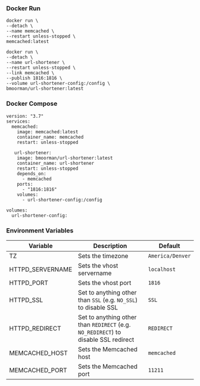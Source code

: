 ### Docker Run
```
docker run \
--detach \
--name memcached \
--restart unless-stopped \
memcached:latest

docker run \
--detach \
--name url-shortener \
--restart unless-stopped \
--link memcached \
--publish 1816:1816 \
--volume url-shortener-config:/config \
bmoorman/url-shortener:latest
```

### Docker Compose
```
version: "3.7"
services:
  memcached:
    image: memcached:latest
    container_name: memcached
    restart: unless-stopped

   url-shortener:
    image: bmoorman/url-shortener:latest
    container_name: url-shortener
    restart: unless-stopped
    depends_on:
      - memcached
    ports:
      - "1816:1816"
    volumes:
      - url-shortener-config:/config

volumes:
  url-shortener-config:
```

### Environment Variables
|Variable|Description|Default|
|--------|-----------|-------|
|TZ|Sets the timezone|`America/Denver`|
|HTTPD_SERVERNAME|Sets the vhost servername|`localhost`|
|HTTPD_PORT|Sets the vhost port|`1816`|
|HTTPD_SSL|Set to anything other than `SSL` (e.g. `NO_SSL`) to disable SSL|`SSL`|
|HTTPD_REDIRECT|Set to anything other than `REDIRECT` (e.g. `NO_REDIRECT`) to disable SSL redirect|`REDIRECT`|
|MEMCACHED_HOST|Sets the Memcached host|`memcached`|
|MEMCACHED_PORT|Sets the Memcached port|`11211`|
